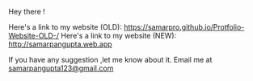 Hey there !


Here's a link to my website (OLD): https://samarpro.github.io/Protfolio-Website-OLD-/
Here's a link to my website (NEW): http://samarpangupta.web.app

If you have any suggestion ,let me know about it.
Email me at samarpangupta123@gmail.com

